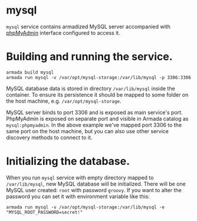 # mysql

`mysql` service contains armadized MySQL server accompanied with [phpMyAdmin](http://www.phpmyadmin.net) interface
configured to access it.


# Building and running the service.

    armada build mysql
    armada run mysql -v /var/opt/mysql-storage:/var/lib/mysql -p 3306:3306

MySQL database data is stored in directory `/var/lib/mysql` inside the container. To ensure its persistence
it should be mapped to some folder on the host machine, e.g. `/var/opt/mysql-storage`.

MySQL server binds to port 3306 and is exposed as main service's port.
PhpMyAdmin is exposed on separate port and visible in Armada catalog as `mysql:phpmyadmin`.
In the above example we've mapped port 3306 to the same port on the host machine, but you can also use other service
discovery methods to connect to it.


# Initializing the database.

When you run `mysql` service with empty directory mapped to `/var/lib/mysql`, new MySQL database will be initialized.
There will be one MySQL user created: `root` with password `groovy`. If you want to alter the password you can set
it with environment variable like this:

    armada run mysql -v /var/opt/mysql-storage:/var/lib/mysql -e "MYSQL_ROOT_PASSWORD=secret!"

